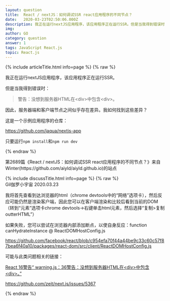 ```yaml
---
layout: question
title:  React / nextJS：如何调试SSR react应用程序的不同节点？
date:   2020-03-23T02:50:06.000Z
description: 我正在运行nextJS应用程序，该应用程序正在运行SSR。但是当我得到错误时：  警告：没想到服务器HTML在<div>中包含<div>。...
img: 
author: GO
category: question
answer: 1
tags: JavaScript React.js
topic: React.js
---
```

<div class="article-root">
  <div class="article">
    {% include articleTitle.html info=page %}
    {% raw %}
    <div class="article-content"><p><font style="vertical-align: inherit;"><font style="vertical-align: inherit;">我正在运行nextJS应用程序，该应用程序正在运行SSR。</font></font></p>

<p><font style="vertical-align: inherit;"><font style="vertical-align: inherit;">但是当我得到错误时：</font></font></p>

<blockquote>
  <p><font style="vertical-align: inherit;"><font style="vertical-align: inherit;">警告：没想到服务器HTML在&lt;div&gt;中包含&lt;div&gt;。</font></font></p>
</blockquote>

<p><font style="vertical-align: inherit;"><font style="vertical-align: inherit;">因此，服务器端和客户端节点之间似乎存在差异。</font><font style="vertical-align: inherit;">我如何找到这些差异？</font></font></p>

<p><font style="vertical-align: inherit;"><font style="vertical-align: inherit;">这是一个示例应用程序的仓库：</font></font></p>

<p><a href="https://github.com/jaqua/nextjs-app" rel="noreferrer"><font style="vertical-align: inherit;"><font style="vertical-align: inherit;">https://github.com/jaqua/nextjs-app</font></font></a></p>

<p><font style="vertical-align: inherit;"><font style="vertical-align: inherit;">只要运行</font></font><code>npm install</code><font style="vertical-align: inherit;"><font style="vertical-align: inherit;">和</font></font><code>npm run dev</code></p></div>
    {% endraw %}
  </div>
  <p class="winter_mark">第2689篇《React / nextJS：如何调试SSR react应用程序的不同节点？》来自Winter(https://github.com/aiyld/aiyld.github.io)的站点</p>
  <div class="discuss-wrapper">
    {% include discussTitle.html info=page %}
    {% raw %}
    <div class="discuss-item">
        <div class="discuss-parent">
          <div class="discuss-meta">
            <span class="discuss-user">Gil伽罗小宇宙</span>
            <span class="discuss-time">2020.03.23</span>
          </div>
          <div class="discuss-comment"><p><font style="vertical-align: inherit;"><font style="vertical-align: inherit;">我将首先查看到达浏览器的html（chrome devtools中的“网络”选项卡），然后反应可能仍然是渲染客户端，因此您可以在客户端渲染和比较后看到当前的DOM（转到“元素”选项卡chrome devtools-&gt;右键单击html元素，然后选择“复制&gt;复制outterHTML”）</font></font></p>

<p><font style="vertical-align: inherit;"><font style="vertical-align: inherit;">如果失败，您可以尝试在浏览器内部添加断点，以使自身反应：function canHydrateInstance @ ReactDOMHostConfig.js</font></font></p>

<p><a href="https://github.com/facebook/react/blob/c954efa70f44a44be9c33c60c57f87bea6f40a10/packages/react-dom/src/client/ReactDOMHostConfig.js" rel="nofollow noreferrer"><font style="vertical-align: inherit;"><font style="vertical-align: inherit;">https://github.com/facebook/react/blob/c954efa70f44a44be9c33c60c57f87bea6f40a10/packages/react-dom/src/client/ReactDOMHostConfig.js</font></font></a></p>

<p><font style="vertical-align: inherit;"><font style="vertical-align: inherit;">可能与此类问题相关的链接：</font></font></p>

<p><a href="https://stackoverflow.com/questions/45350360/react-16-warning-warning-js36-warning-did-not-expect-server-html-to-contain-a/45371427#45371427"><font style="vertical-align: inherit;"><font style="vertical-align: inherit;">React 16警告“ warning.js：36警告：没想到服务器HTML在&lt;div&gt;中包含&lt;div&gt;。”</font></font></a></p>

<p><a href="https://github.com/zeit/next.js/issues/5367" rel="nofollow noreferrer"><font style="vertical-align: inherit;"><font style="vertical-align: inherit;">https://github.com/zeit/next.js/issues/5367</font></font></a></p></div>
        </div></div>
    {% endraw %}
  </div>
<div>
